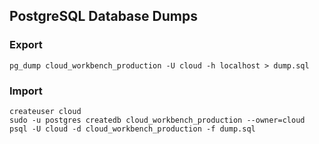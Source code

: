 ## PostgreSQL Database Dumps

### Export

```shell
pg_dump cloud_workbench_production -U cloud -h localhost > dump.sql
```

### Import

```shell
createuser cloud
sudo -u postgres createdb cloud_workbench_production --owner=cloud
psql -U cloud -d cloud_workbench_production -f dump.sql
```
